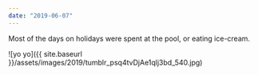 ```yaml
---
date: "2019-06-07"
---
```


Most of the days on holidays were spent at the pool, or eating ice-cream.

![yo yo]({{ site.baseurl }}/assets/images/2019/tumblr_psq4tvDjAe1qlj3bd_540.jpg)
